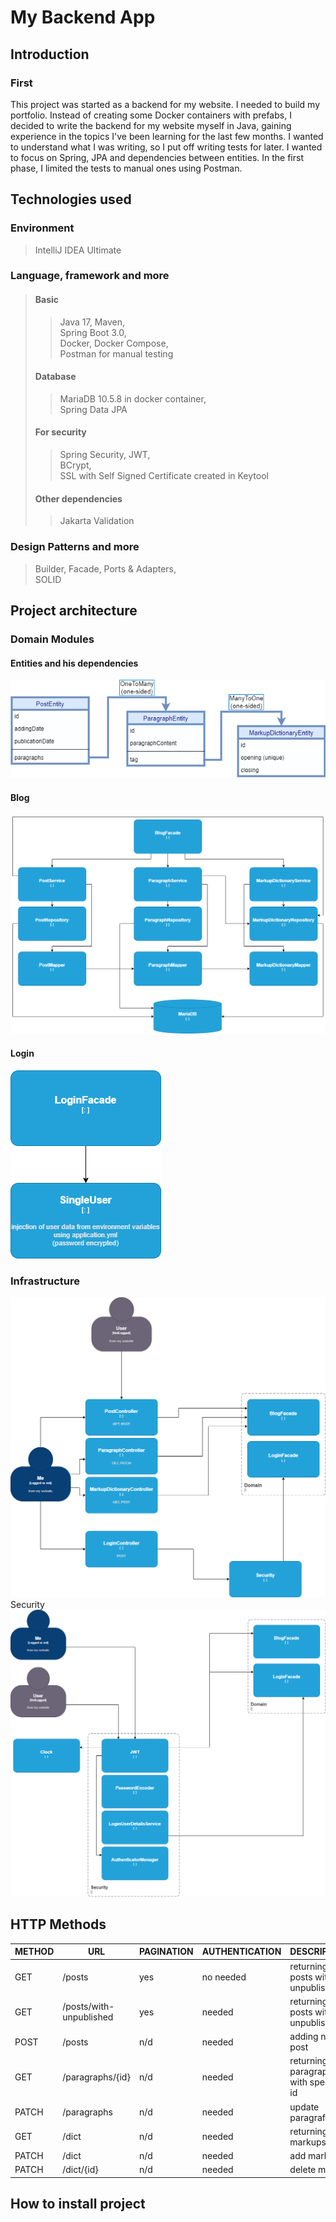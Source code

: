 # My Backend App
## Introduction
### First
This project was started as a backend for my website.
I needed to build my portfolio.
Instead of creating some Docker containers with prefabs, I decided to write the backend for my website myself in Java, gaining experience in the topics I've been learning for the last few months.
I wanted to understand what I was writing, so I put off writing tests for later. I wanted to focus on Spring, JPA and dependencies between entities. In the first phase, I limited the tests to manual ones using Postman.

## Technologies used

### Environment
>IntelliJ IDEA Ultimate
### Language, framework and more
>#### Basic
>>Java 17, Maven, <br>
>>Spring Boot 3.0, <br>
>>Docker, Docker Compose, <br> 
>>Postman for manual testing 
>#### Database
>>MariaDB 10.5.8 in docker container, <br> 
>>Spring Data JPA
>#### For security
>>Spring Security, JWT,<br>
>>BCrypt,<br>
>>SSL with Self Signed Certificate created in Keytool
>#### Other dependencies 
>>Jakarta Validation 
### Design Patterns and more
>Builder, Facade, Ports & Adapters, <br> 
>SOLID

## Project architecture
### Domain Modules
#### Entities and his dependencies
<img src="readmeimages/entities.png">

#### Blog
<img src="readmeimages/blog.png">

#### Login
<img src="readmeimages/login.png">

### Infrastructure
<img src="readmeimages/i1.png">
Security
<img src="readmeimages/i2.png">

## HTTP Methods

| METHOD  | URL                     | PAGINATION | AUTHENTICATION | DESCRIPTION                           | 
|---------|-------------------------|------------|----------------|---------------------------------------|
| GET     | /posts                  | yes        | no needed      | returning posts without unpublished   | 
| GET     | /posts/with-unpublished | yes        | needed         | returning posts with unpublished      |
| POST    | /posts                  | n/d        | needed         | adding new post                       |
| GET     | /paragraphs/{id}        | n/d        | needed         | returning paragraph with specified id |
| PATCH   | /paragraphs             | n/d        | needed         | update paragraf                       |
| GET     | /dict                   | n/d        | needed         | returning all markups                 |
| PATCH   | /dict                   | n/d        | needed         | add markup                            |
| PATCH   | /dict/{id}              | n/d        | needed         | delete markup                         |

## How to install project
